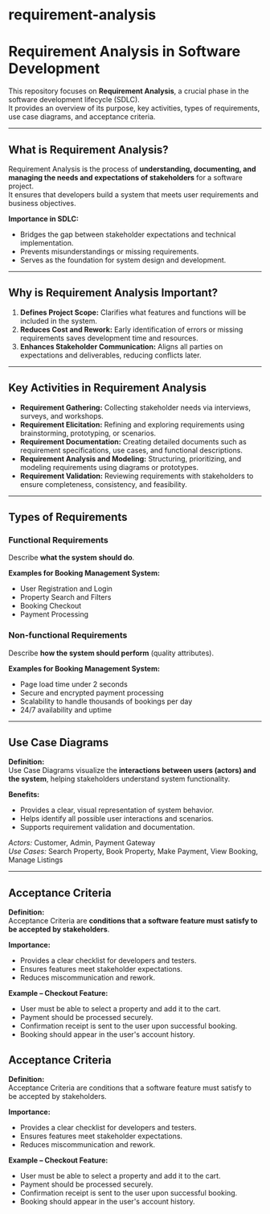 # requirement-analysis
# Requirement Analysis in Software Development

This repository focuses on **Requirement Analysis**, a crucial phase in the software development lifecycle (SDLC).  
It provides an overview of its purpose, key activities, types of requirements, use case diagrams, and acceptance criteria.

---

## What is Requirement Analysis?

Requirement Analysis is the process of **understanding, documenting, and managing the needs and expectations of stakeholders** for a software project.  
It ensures that developers build a system that meets user requirements and business objectives.  

**Importance in SDLC:**
- Bridges the gap between stakeholder expectations and technical implementation.
- Prevents misunderstandings or missing requirements.
- Serves as the foundation for system design and development.

---

## Why is Requirement Analysis Important?

1. **Defines Project Scope:** Clarifies what features and functions will be included in the system.  
2. **Reduces Cost and Rework:** Early identification of errors or missing requirements saves development time and resources.  
3. **Enhances Stakeholder Communication:** Aligns all parties on expectations and deliverables, reducing conflicts later.

---

## Key Activities in Requirement Analysis

- **Requirement Gathering:** Collecting stakeholder needs via interviews, surveys, and workshops.  
- **Requirement Elicitation:** Refining and exploring requirements using brainstorming, prototyping, or scenarios.  
- **Requirement Documentation:** Creating detailed documents such as requirement specifications, use cases, and functional descriptions.  
- **Requirement Analysis and Modeling:** Structuring, prioritizing, and modeling requirements using diagrams or prototypes.  
- **Requirement Validation:** Reviewing requirements with stakeholders to ensure completeness, consistency, and feasibility.

---

## Types of Requirements

### Functional Requirements
Describe **what the system should do**.  

**Examples for Booking Management System:**
- User Registration and Login  
- Property Search and Filters  
- Booking Checkout  
- Payment Processing  

### Non-functional Requirements
Describe **how the system should perform** (quality attributes).  

**Examples for Booking Management System:**
- Page load time under 2 seconds  
- Secure and encrypted payment processing  
- Scalability to handle thousands of bookings per day  
- 24/7 availability and uptime

---

## Use Case Diagrams

**Definition:**  
Use Case Diagrams visualize the **interactions between users (actors) and the system**, helping stakeholders understand system functionality.  

**Benefits:**  
- Provides a clear, visual representation of system behavior.  
- Helps identify all possible user interactions and scenarios.  
- Supports requirement validation and documentation.  

 

*Actors:* Customer, Admin, Payment Gateway  
*Use Cases:* Search Property, Book Property, Make Payment, View Booking, Manage Listings  

---

## Acceptance Criteria

**Definition:**  
Acceptance Criteria are **conditions that a software feature must satisfy to be accepted by stakeholders**.  

**Importance:**  
- Provides a clear checklist for developers and testers.  
- Ensures features meet stakeholder expectations.  
- Reduces miscommunication and rework.  

**Example – Checkout Feature:**  
- User must be able to select a property and add it to the cart.  
- Payment should be processed securely.  
- Confirmation receipt is sent to the user upon successful booking.  
- Booking should appear in the user's account history.




## Acceptance Criteria

**Definition:**  
Acceptance Criteria are conditions that a software feature must satisfy to be accepted by stakeholders.

**Importance:**  
- Provides a clear checklist for developers and testers.  
- Ensures features meet stakeholder expectations.  
- Reduces miscommunication and rework.

**Example – Checkout Feature:**  
- User must be able to select a property and add it to the cart.  
- Payment should be processed securely.  
- Confirmation receipt is sent to the user upon successful booking.  
- Booking should appear in the user's account history.


